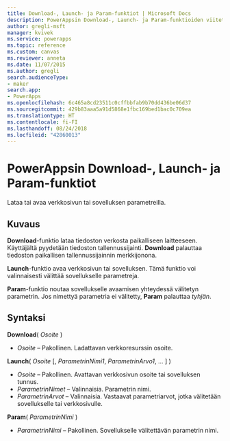 ```yaml
---
title: Download-, Launch- ja Param-funktiot | Microsoft Docs
description: PowerAppsin Download-, Launch- ja Param-funktioiden viitetiedot, mukaan lukien syntaksi ja esimerkkejä
author: gregli-msft
manager: kvivek
ms.service: powerapps
ms.topic: reference
ms.custom: canvas
ms.reviewer: anneta
ms.date: 11/07/2015
ms.author: gregli
search.audienceType:
- maker
search.app:
- PowerApps
ms.openlocfilehash: 6c465a8cd23511c0cffbbfab9b70dd436be06d37
ms.sourcegitcommit: 429b83aaa5a91d5868e1fbc169bed1bac0c709ea
ms.translationtype: HT
ms.contentlocale: fi-FI
ms.lasthandoff: 08/24/2018
ms.locfileid: "42860013"
---
```

# <a name="download-launch-and-param-functions-in-powerapps"></a>PowerAppsin Download-, Launch- ja Param-funktiot
Lataa tai avaa verkkosivun tai sovelluksen parametreilla.  

## <a name="description"></a>Kuvaus
**Download**-funktio lataa tiedoston verkosta paikalliseen laitteeseen.  Käyttäjältä pyydetään tiedoston tallennussijainti.  **Download** palauttaa tiedoston paikallisen tallennussijainnin merkkijonona.  

**Launch**-funktio avaa verkkosivun tai sovelluksen.  Tämä funktio voi valinnaisesti välittää sovellukselle parametreja.  

**Param**-funktio noutaa sovellukselle avaamisen yhteydessä välitetyn parametrin.  Jos nimettyä parametria ei välitetty, **Param** palauttaa *tyhjän*.

## <a name="syntax"></a>Syntaksi
**Download**( *Osoite* )

* *Osoite* – Pakollinen.  Ladattavan verkkoresurssin osoite.

**Launch**( *Osoite* [, *ParametrinNimi1*, *ParametrinArvo1*, ... ] )

* *Osoite* – Pakollinen.  Avattavan verkkosivun osoite tai sovelluksen tunnus.
* *ParametrinNimet* – Valinnaisia.  Parametrin nimi.
* *ParametrinArvot* – Valinnaisia.  Vastaavat parametriarvot, jotka välitetään sovellukselle tai verkkosivulle.

**Param**( *ParametrinNimi* )

* *ParametrinNimi* – Pakollinen.  Sovellukselle välitettävän parametrin nimi.

